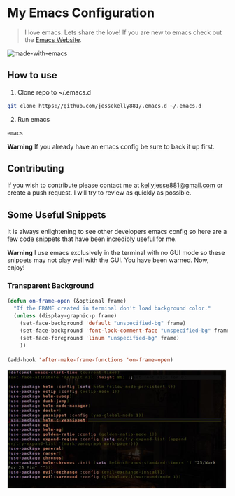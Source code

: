 # My Emacs Configuration
> I love emacs. Lets share the love! If you are new to emacs check out the [Emacs Website](https://www.gnu.org/software/emacs/).

![made-with-emacs](https://img.shields.io/badge/Made%20with-Emacs%20Lisp-8b0000.svg)

## How to use

1. Clone repo to ~/.emacs.d

```bash
git clone https://github.com/jessekelly881/.emacs.d ~/.emacs.d
```

2. Run emacs

```bash
emacs
```

**Warning** If you already have an emacs config be sure to back it up first.


## Contributing

If you wish to contribute please contact me at kellyjesse881@gmail.com or create a push request. I will try to review as quickly as possible.


## Some Useful Snippets

It is always enlightening to see other developers emacs config so here are a few code snippets that have been incredibly useful for me.

**Warning** I use emacs exclusively in the terminal with no GUI mode so these snippets may not play well with the GUI. You have been warned. Now, enjoy!

### Transparent Background
```lisp
(defun on-frame-open (&optional frame)
  "If the FRAME created in terminal don't load background color."
  (unless (display-graphic-p frame)
    (set-face-background 'default "unspecified-bg" frame)
    (set-face-background 'font-lock-comment-face "unspecified-bg" frame)
    (set-face-foreground 'linum "unspecified-bg" frame)
    ))

(add-hook 'after-make-frame-functions 'on-frame-open)
```

<img src="./pics/transparent.jpg" alt="Transparent" width="500">

